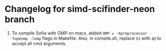# Changelog for simd-scifinder-neon branch

1. To compile Sofia with OMP on macs, added `OMP = -Xpreprocessor -fopenmp -lomp` flags in Makefile. Also, in compile.sh, replace `$1` with `$@` to accept all cmd arguments.
